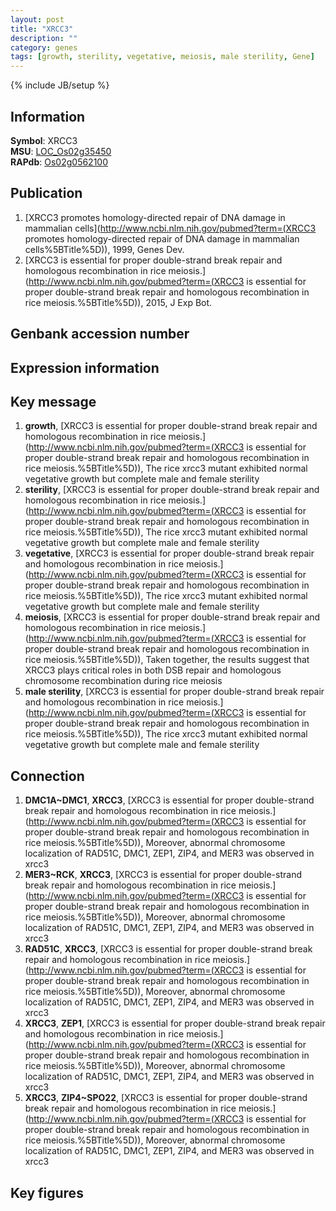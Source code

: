 ```yaml
---
layout: post
title: "XRCC3"
description: ""
category: genes
tags: [growth, sterility, vegetative, meiosis, male sterility, Gene]
---
```

{% include JB/setup %}

## Information
__Symbol__: XRCC3  
__MSU__: [LOC_Os02g35450](http://rice.plantbiology.msu.edu/cgi-bin/ORF_infopage.cgi?orf=LOC_Os02g35450)  
__RAPdb__: [Os02g0562100](http://rapdb.dna.affrc.go.jp/viewer/gbrowse_details/irgsp1?name=Os02g0562100)  

## Publication
1. [XRCC3 promotes homology-directed repair of DNA damage in mammalian cells](http://www.ncbi.nlm.nih.gov/pubmed?term=(XRCC3 promotes homology-directed repair of DNA damage in mammalian cells%5BTitle%5D)), 1999, Genes Dev.
2. [XRCC3 is essential for proper double-strand break repair and homologous recombination in rice meiosis.](http://www.ncbi.nlm.nih.gov/pubmed?term=(XRCC3 is essential for proper double-strand break repair and homologous recombination in rice meiosis.%5BTitle%5D)), 2015, J Exp Bot.

## Genbank accession number

## Expression information

## Key message
1. __growth__, [XRCC3 is essential for proper double-strand break repair and homologous recombination in rice meiosis.](http://www.ncbi.nlm.nih.gov/pubmed?term=(XRCC3 is essential for proper double-strand break repair and homologous recombination in rice meiosis.%5BTitle%5D)),  The rice xrcc3 mutant exhibited normal vegetative growth but complete male and female sterility
2. __sterility__, [XRCC3 is essential for proper double-strand break repair and homologous recombination in rice meiosis.](http://www.ncbi.nlm.nih.gov/pubmed?term=(XRCC3 is essential for proper double-strand break repair and homologous recombination in rice meiosis.%5BTitle%5D)),  The rice xrcc3 mutant exhibited normal vegetative growth but complete male and female sterility
3. __vegetative__, [XRCC3 is essential for proper double-strand break repair and homologous recombination in rice meiosis.](http://www.ncbi.nlm.nih.gov/pubmed?term=(XRCC3 is essential for proper double-strand break repair and homologous recombination in rice meiosis.%5BTitle%5D)),  The rice xrcc3 mutant exhibited normal vegetative growth but complete male and female sterility
4. __meiosis__, [XRCC3 is essential for proper double-strand break repair and homologous recombination in rice meiosis.](http://www.ncbi.nlm.nih.gov/pubmed?term=(XRCC3 is essential for proper double-strand break repair and homologous recombination in rice meiosis.%5BTitle%5D)),  Taken together, the results suggest that XRCC3 plays critical roles in both DSB repair and homologous chromosome recombination during rice meiosis
5. __male sterility__, [XRCC3 is essential for proper double-strand break repair and homologous recombination in rice meiosis.](http://www.ncbi.nlm.nih.gov/pubmed?term=(XRCC3 is essential for proper double-strand break repair and homologous recombination in rice meiosis.%5BTitle%5D)),  The rice xrcc3 mutant exhibited normal vegetative growth but complete male and female sterility

## Connection
1. __DMC1A~DMC1__, __XRCC3__, [XRCC3 is essential for proper double-strand break repair and homologous recombination in rice meiosis.](http://www.ncbi.nlm.nih.gov/pubmed?term=(XRCC3 is essential for proper double-strand break repair and homologous recombination in rice meiosis.%5BTitle%5D)),  Moreover, abnormal chromosome localization of RAD51C, DMC1, ZEP1, ZIP4, and MER3 was observed in xrcc3
2. __MER3~RCK__, __XRCC3__, [XRCC3 is essential for proper double-strand break repair and homologous recombination in rice meiosis.](http://www.ncbi.nlm.nih.gov/pubmed?term=(XRCC3 is essential for proper double-strand break repair and homologous recombination in rice meiosis.%5BTitle%5D)),  Moreover, abnormal chromosome localization of RAD51C, DMC1, ZEP1, ZIP4, and MER3 was observed in xrcc3
3. __RAD51C__, __XRCC3__, [XRCC3 is essential for proper double-strand break repair and homologous recombination in rice meiosis.](http://www.ncbi.nlm.nih.gov/pubmed?term=(XRCC3 is essential for proper double-strand break repair and homologous recombination in rice meiosis.%5BTitle%5D)),  Moreover, abnormal chromosome localization of RAD51C, DMC1, ZEP1, ZIP4, and MER3 was observed in xrcc3
4. __XRCC3__, __ZEP1__, [XRCC3 is essential for proper double-strand break repair and homologous recombination in rice meiosis.](http://www.ncbi.nlm.nih.gov/pubmed?term=(XRCC3 is essential for proper double-strand break repair and homologous recombination in rice meiosis.%5BTitle%5D)),  Moreover, abnormal chromosome localization of RAD51C, DMC1, ZEP1, ZIP4, and MER3 was observed in xrcc3
5. __XRCC3__, __ZIP4~SPO22__, [XRCC3 is essential for proper double-strand break repair and homologous recombination in rice meiosis.](http://www.ncbi.nlm.nih.gov/pubmed?term=(XRCC3 is essential for proper double-strand break repair and homologous recombination in rice meiosis.%5BTitle%5D)),  Moreover, abnormal chromosome localization of RAD51C, DMC1, ZEP1, ZIP4, and MER3 was observed in xrcc3

## Key figures



